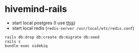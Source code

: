 # hivemind-rails

- start local postgres (I use [this](https://www.postgresql.org/download/))
- start local redis (`redis-server /usr/local/etc/redis.conf`)

```
rails db:drop db:create db:migrate db:seed
rails s
bundle exec sidekiq
```
